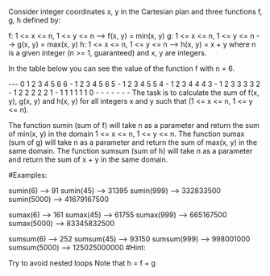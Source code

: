 
Consider integer coordinates x, y in the Cartesian plan and three functions f, g, h defined by:

f: 1 <= x <= n, 1 <= y <= n --> f(x, y) = min(x, y)
g: 1 <= x <= n, 1 <= y <= n --> g(x, y) = max(x, y)
h: 1 <= x <= n, 1 <= y <= n --> h(x, y) = x + y
where n is a given integer (n >= 1, guaranteed) and x, y are integers.

In the table below you can see the value of the function f with n = 6.

---	0	1	2	3	4	5	6
6	-	1	2	3	4	5	6
5	-	1	2	3	4	5	5
4	-	1	2	3	4	4	4
3	-	1	2	3	3	3	3
2	-	1	2	2	2	2	2
1	-	1	1	1	1	1	1
0	-	-	-	-	-	-	-
The task is to calculate the sum of f(x, y), g(x, y) and h(x, y) for all integers x and y such that (1 <= x <= n, 1 <= y <= n).

The function sumin (sum of f) will take n as a parameter and return the sum of min(x, y) in the domain 1 <= x <= n, 1 <= y <= n. The function sumax (sum of g) will take n as a parameter and return the sum of max(x, y) in the same domain. The function sumsum (sum of h) will take n as a parameter and return the sum of x + y in the same domain.

#Examples:

sumin(6) --> 91
sumin(45) --> 31395
sumin(999) --> 332833500
sumin(5000) --> 41679167500

sumax(6) --> 161
sumax(45) --> 61755
sumax(999) --> 665167500
sumax(5000) --> 83345832500

sumsum(6) --> 252
sumsum(45) --> 93150
sumsum(999) --> 998001000
sumsum(5000) --> 125025000000
#Hint:

Try to avoid nested loops
Note that h = f + g
